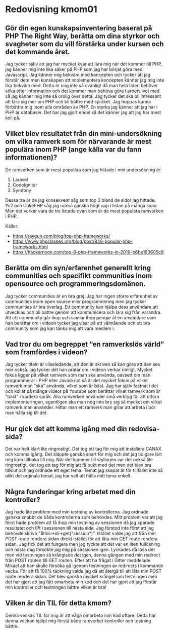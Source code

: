 ---
---

# Redovisning kmom01

## Gör din egen kunskapsinventering baserat på PHP The Right Way, berätta om dina styrkor och svagheter som du vill förstärka under kursen och det kommande året.

Jag tycker själv att jag har mycket kvar att lära mig när det kommer till PHP, jag känner mig inte lika säker på PHP som jag har börjat göra med Javascript. Jag känner mig bekväm med koncepten och tycker att jag förstår dem men kunskapen att implementera koncepten känner jag mig inte lika bekväm med. Detta är nog inte så ovanligt då man hela tiden behöver söka efter information och det kommer man behöva göra i arbetslivet med så jag känner mig inte så orolig över detta. Jag tycker det ska bli intressant att lära sig mer om PHP och bli bättre med språket. Jag hoppas kunna förbättra mig inom alla områden av PHP. En styrka jag känner att jag har i PHP är databaser. Det har jag gjort endel så det känner jag att jag har mest koll på.

## Vilket blev resultatet från din mini-undersökning om vilka ramverk som för närvarande är mest populära inom PHP (ange källa var du fann informationen)?

De ramverken som är mest populära som jag hittade i min undersökning är:

1. Laravel
2. CodeIgniter
3. Symfony

Dessa tre är de jag konsekvent såg som top 3 bland de sidor jag hittade. Yii2 och CakePHP såg jag också ganska högt upp i listan på många sidor. Men det verkar vara de tre listade ovan som är de mest populära ramverken i PHP.

Källor:

-   https://raygun.com/blog/top-php-frameworks/
-   https://www.phpclasses.org/blog/post/848-popular-php-frameworks.html
-   https://hackernoon.com/top-8-php-frameworks-in-2019-b6be163605c8

## Berätta om din syn/erfarenhet generellt kring communities och specifikt communities inom opensource och programmeringsdomänen.

Jag tycker communities är en bra grej. Jag har ingen större erfarenhet av communities inom open source eller programmering men jag tycker communities är bra överlag. Ett community kan hjälpa dess användare att utvecklas och bli bättre genom att kommunicera och lära sig från varandra. Att ett community går ihop och samlar ihop pengar åt en användare som han berättar om i videon tycker jag visar på ett välmående och ett bra community som jag kan tänka mig att vara medlem i.

## Vad tror du om begreppet “en ramverkslös värld” som framfördes i videon?

Jag tycker titeln är vilseledande, att den är skriven så kan göra att den ses mer också. jag tycker det han pratar om i videon verkar rimligt. Mycket fokus ligger på vilket ramverk som man ska använda, oavsett om man programmerar i PHP eller Javaskript så är det mycket fokus på vilket ramverk man "ska" använda, vilket som är bäst. Jag har själv fastnat i det och kollat på många videor på Youtube som berättar vilket ramverk som är "bäst" i vardera språk. Alla ramverken använder små verktyg för att utföra implementeringen, egentligen ska man nog inte bry sig så mycket om vilket ramverk man använder. Hittar man ett ramverk man gillar att arbeta i bör man hålla sig till det.

## Hur gick det att komma igång med din redovisa-sida?

Det var helt klart lite ringrostigt. Det tog ett tag för mig att installera CANAX och komma igång. Det släppte ganska snart för mig och det jag tidigare lärt mig kom tillbaka till mig. När det kommer till stylingen var det också lite ringrostigt, det tog ett tag för mig att få bukt med det men det blev bra tillslut och jag ordnade ett eget tema. Temat jag skapat är för tillfället inte så olikt det orginala temat, jag har valt att hålla mitt tema enkelt.

## Några funderingar kring arbetet med din kontroller?

Jag hade lite problem med min testning av kontrollerna. Jag ordnade ganska snabbt de båda kontrollerna som behövdes. Mitt problem var att jag först hade problem att få ihop min testning av sessionen då jag sparade resultatet och IPt i sessionen till nästa sida. Jag förstod inte först att jag behövde skriva "\$this->di->get("session")". Istället valde jag att från min POST route rendera sidan direkt istället för att låta min GET route rendera sidan. Jag fick det att fungera men jag tyckte att det var en liten fullösning och nästa dag försökte jag mig på sessionen igen. Lyckades då lösa det men vid testningen så krånglade det igen, denna gången med min redirect från POST routen till GET routen. Efter att ha frågat i Gitter meddelade Mikael att han skulle försöka gå igenom testningen av redirects i kommande vecka. För att få 100% täckning valde jag då att återgå till att låta min POST route rendera sidan. Det blev ganska mycket krångel iom testningen men det har gjort att jag fått omarbeta min kod och det har gjort att jag förstår min kontroller och testningen bättre vilket är bra!

## Vilken är din TIL för detta kmom?

Denna veckas TIL för mig är att våga omarbeta min kod oftare. Detta har denna veckan hjälpt mig förstå både ramverket kontroller och testning bättre.
